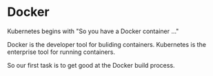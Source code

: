 Docker
======

Kubernetes begins with "So you have a Docker container ..."

Docker is the developer tool for buliding containers. Kubernetes is the enterprise tool for running containers.

So our first task is to get good at the Docker build process.
